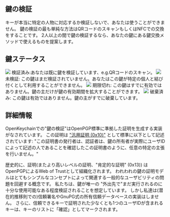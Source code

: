 [//]: # (NOTE: Please put every sentence in its own line, Transifex puts every line in its own translation field!)

## 鍵の検証
キーが本当に特定の人物に対応するか検証しないで、あなたは使うことができません。
鍵の検証の最も単純な方法はQRコードのスキャンもしくはNFCでの交換をすることです。
2人以上の間で鍵の検証するなら、あなたの鍵にある鍵交換メソッドで使えるものを提案します。

## 鍵ステータス

<img src="status_signature_verified_cutout_24dp"/>  
検証済み:あなたは既に鍵を検証しています、e.g.QRコードのスキャン。  
<img src="status_signature_unverified_cutout_24dp"/>  
未検証: この鍵はまだ検証されていません。あなたはこの鍵が特定の個人と結び付くとして利用することができません。  
<img src="status_signature_expired_cutout_24dp"/>  
期限切れ: この鍵はすでに有効ではありません。鍵の主だけが鍵の有効期間を拡大することができます。  
<img src="status_signature_revoked_cutout_24dp"/>  
破棄済み: この鍵は有効ではありません。鍵の主がすでに破棄しています。

## 詳細情報
OpenKeychainでの"鍵の検証"はOpenPGP標準に準拠した証明を生成する実装がなされています。
この証明は ["汎用証明 (0x10)"](http://tools.ietf.org/html/rfc4880#section-5.2.1) として標準に以下として記述されています:
"この証明書の発行者は、認証者は、鍵の所有者が実際にユーザIDによって記述の人であることを確認したこの証明書のように、任意の特定の主張を行いません。"

歴史的に、証明(またより高いレベルの証明、"肯定的な証明" (0x13))  は OpenPGPによるWeb of Trustとして組織化されます。
われわれの鍵の証明モデルはとてもシンプルなコンセプトによって関連する一般的なユーザビリティの問題を回避する概念です。
私たちは、鍵が唯一の "外出先で"まだ実行されるのに十分な使用可能なある程度検証されることを想定しています。
しかし私達は(潜在的推移則での)信頼署名やGnuPG式の所有信頼データベースの実装はしません。
さらに、信頼できるキーで証明された少なくとも1つのユーザIDが含まれるキーは、キーのリストに「確認」としてマークされます。